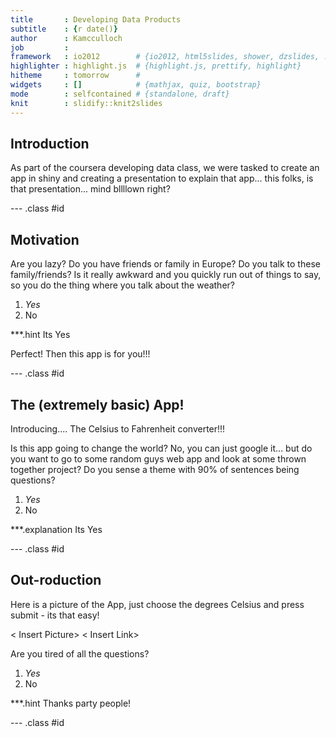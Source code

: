 ```yaml
---
title       : Developing Data Products
subtitle    : {r date()}
author      : Kamcculloch
job         : 
framework   : io2012        # {io2012, html5slides, shower, dzslides, ...}
highlighter : highlight.js  # {highlight.js, prettify, highlight}
hitheme     : tomorrow      # 
widgets     : []            # {mathjax, quiz, bootstrap}
mode        : selfcontained # {standalone, draft}
knit        : slidify::knit2slides
---
```


## Introduction
As part of the coursera developing data class, we were tasked to create an app in shiny and creating a presentation to explain that app... this folks, is that presentation... mind bllllown right?  


--- .class #id 

## Motivation

Are you lazy? Do you have friends or family in Europe? Do you talk to these family/friends? Is it really awkward and you quickly run out of things to say, so you do the thing where you talk about the weather? 

1. _Yes_
2. No

***.hint Its Yes

Perfect! Then this app is for you!!!

--- .class #id

## The (extremely basic) App!

Introducing.... The Celsius to Fahrenheit converter!!! 

Is this app going to change the world? No, you can just google it... but do you want to go to some random guys web app and look at some thrown together project? Do you sense a theme with 90% of sentences being questions?

1. _Yes_
2. No

***.explanation Its Yes


--- .class #id

## Out-roduction 

Here is a picture of the App, just choose the degrees Celsius and press submit - its that easy! 

< Insert Picture>
< Insert Link>

Are you tired of all the questions? 

1. _Yes_
2. No

***.hint Thanks party people!

--- .class #id
